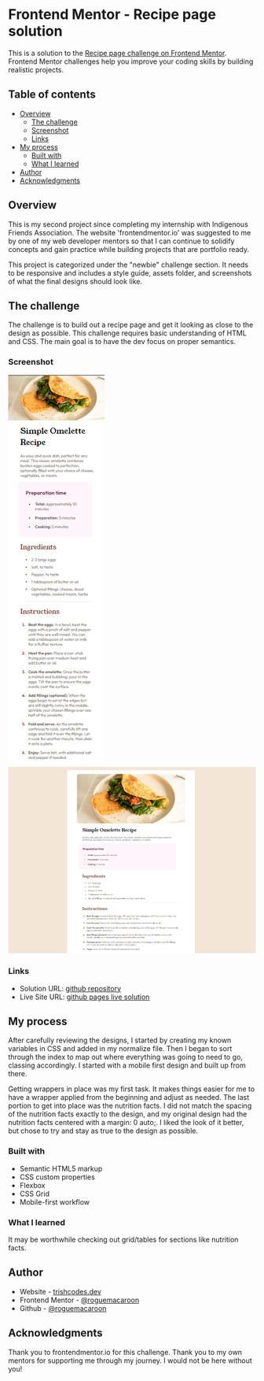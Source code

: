 # Frontend Mentor - Recipe page solution

This is a solution to the [Recipe page challenge on Frontend Mentor](https://www.frontendmentor.io/challenges/recipe-page-KiTsR8QQKm). Frontend Mentor challenges help you improve your coding skills by building realistic projects.

## Table of contents

- [Overview](#overview)
  - [The challenge](#the-challenge)
  - [Screenshot](#screenshot)
  - [Links](#links)
- [My process](#my-process)
  - [Built with](#built-with)
  - [What I learned](#what-i-learned)
- [Author](#author)
- [Acknowledgments](#acknowledgments)


## Overview

This is my second project since completing my internship with Indigenous Friends Association. The website 'frontendmentor.io' was suggested to me by one of my web developer mentors so that I can continue to solidify concepts and gain practice while building projects that are portfolio ready.

This project is categorized under the "newbie" challenge section. It needs to be responsive and includes a style guide, assets folder, and screenshots of what the final designs should look like.

## The challenge

The challenge is to build out a recipe page and get it looking as close to the design as possible. This challenge requires basic understanding of HTML and CSS. The main goal is to have the dev focus on proper semantics.

### Screenshot

![mobile version](../design/mobile.png)
![mobile version](../design/desktop.png)


### Links

- Solution URL: [github repository](https://github.com/roguemacaroon/deploy-recipe-challenge)
- Live Site URL: [github pages live solution](https://roguemacaroon.github.io/deploy-recipe-challenge/)

## My process
After carefully reviewing the designs, I started by creating my known variables in CSS and added in my normalize file. 
Then I began to sort through the index to map out where everything was going to need to go, classing accordingly. 
I started with a mobile first design and built up from there.

Getting wrappers in place was my first task. It makes things easier for me to have a wrapper applied from the beginning and adjust as needed. 
The last portion to get into place was the nutrition facts. I did not match the spacing of the nutrition facts exactly to the design, and my original design had the nutrition facts centered with a margin: 0 auto;. I liked the look of it better, but chose to try and stay as true to the design as possible.  

### Built with

- Semantic HTML5 markup
- CSS custom properties
- Flexbox
- CSS Grid
- Mobile-first workflow

### What I learned
It may be worthwhile checking out grid/tables for sections like nutrition facts. 

## Author

- Website - [trishcodes.dev](https://www.trishcodes.dev)
- Frontend Mentor - [@roguemacaroon](https://www.frontendmentor.io/profile/roguemacaroon)
- Github - [@roguemacaroon](https://github.com/roguemacaroon)


## Acknowledgments

Thank you to frontendmentor.io for this challenge.
Thank you to my own mentors for supporting me through my journey. I would not be here without you!

